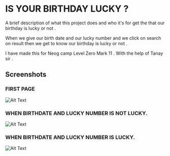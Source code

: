 
# IS YOUR BIRTHDAY LUCKY ?

A brief description of what this project does and who it's for get the that our birthday is lucky or not .

When we give our birth date and our lucky number and we click on search on result then we get to know our birthday is lucky or not .

I have made this for Neog camp Level Zero Mark 11 . With the help of Tanay sir .


## Screenshots

### FIRST PAGE
![Alt Text](https://dev-to-uploads.s3.amazonaws.com/uploads/articles/6opofd62onre65jjbwtn.png)

### WHEN BIRTHDATE AND LUCKY NUMBER IS NOT LUCKY.
![Alt Text](https://dev-to-uploads.s3.amazonaws.com/uploads/articles/3dmwrjtzl63y9qlq1j4h.png)

### WHEN BIRTHDATE AND LUCKY NUMBER IS LUCKY.
![Alt Text](https://dev-to-uploads.s3.amazonaws.com/uploads/articles/lr8g7liabtmbd7sm90x2.png)

  